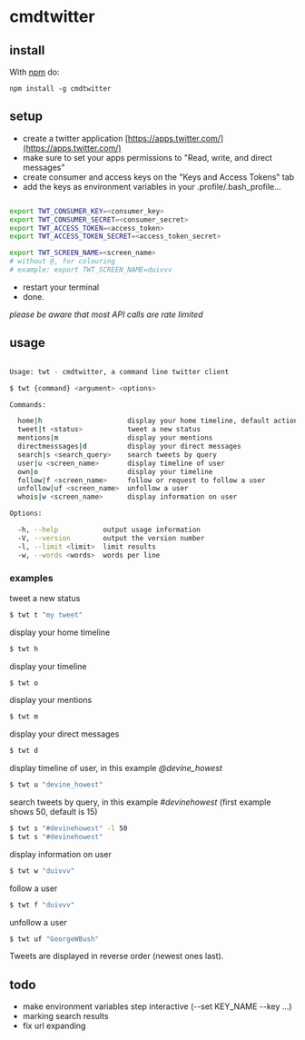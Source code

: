 # cmdtwitter

## install

With [npm](http://npmjs.org) do:

```
npm install -g cmdtwitter
```

## setup

* create a twitter application [https://apps.twitter.com/](https://apps.twitter.com/)
* make sure to set your apps permissions to "Read, write, and direct messages"
* create consumer and access keys on the "Keys and Access Tokens" tab
* add the keys as environment variables in your .profile/.bash_profile...

```bash

export TWT_CONSUMER_KEY=<consumer_key>
export TWT_CONSUMER_SECRET=<consumer_secret>
export TWT_ACCESS_TOKEN=<access_token>
export TWT_ACCESS_TOKEN_SECRET=<access_token_secret>

export TWT_SCREEN_NAME=<screen_name>
# without @, for colouring
# example: export TWT_SCREEN_NAME=duivvv

```

* restart your terminal
* done.

*please be aware that most API calls are rate limited*

## usage

```bash

Usage: twt - cmdtwitter, a command line twitter client

$ twt {command} <argument> <options>

Commands:

  home|h                     display your home timeline, default action
  tweet|t <status>           tweet a new status
  mentions|m                 display your mentions
  directmesssages|d          display your direct messages
  search|s <search_query>    search tweets by query
  user|u <screen_name>       display timeline of user
  own|o                      display your timeline
  follow|f <screen_name>     follow or request to follow a user
  unfollow|uf <screen_name>  unfollow a user
  whois|w <screen_name>      display information on user

Options:

  -h, --help           output usage information
  -V, --version        output the version number
  -l, --limit <limit>  limit results
  -w, --words <words>  words per line

```

### examples

tweet a new status

```bash
$ twt t "my tweet"
```

display your home timeline

```bash
$ twt h
```

display your timeline

```bash
$ twt o
```

display your mentions

```bash
$ twt m
```

display your direct messages

```bash
$ twt d
```

display timeline of user, in this example *@devine_howest*

```bash
$ twt u "devine_howest"
```

search tweets by query, in this example *#devinehowest* (first example shows 50, default is 15)

```bash
$ twt s "#devinehowest" -l 50
$ twt s "#devinehowest"
```

display information on user

```bash
$ twt w "duivvv"
```

follow a user

```bash
$ twt f "duivvv"
```

unfollow a user

```bash
$ twt uf "GeorgeWBush"
```

Tweets are displayed in reverse order (newest ones last).

## todo

* make environment variables step interactive (--set KEY_NAME --key ...)
* marking search results
* fix url expanding
